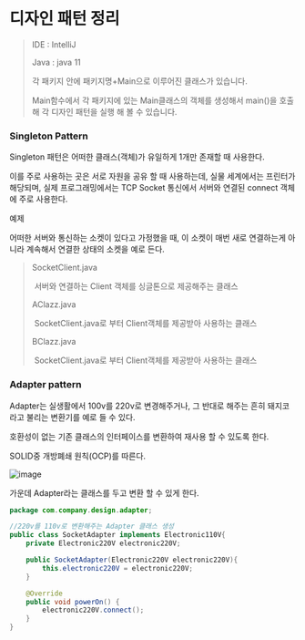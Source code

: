 # 디자인 패턴 정리

> IDE : IntelliJ
>
> Java : java 11
>
> 각 패키지 안에 패키지명+Main으로 이루어진 클래스가 있습니다.
>
> Main함수에서 각 패키지에 있는 Main클래스의 객체를 생성해서 main()을 호출해 각 디자인 패턴을 실행 해 볼 수 있습니다.

### Singleton Pattern

Singleton 패턴은 어떠한 클래스(객체)가 유일하게 1개만 존재할 때 사용한다.

이를 주로 사용하는 곳은 서로 자원을 공유 할 때 사용하는데, 실물 세계에서는 프린터가 해당되며, 실제 프로그래밍에서는 TCP Socket 통신에서 서버와 연결된 connect 객체에 주로 사용한다.

예제

어떠한 서버와 통신하는 소켓이 있다고 가정했을 때, 이 소켓이 매번 새로 연결하는게 아니라 계속해서 연결한 상태의 소켓을 예로 든다.

> SocketClient.java
>
> ​	서버와 연결하는 Client 객체를 싱글톤으로 제공해주는 클래스
>
> AClazz.java
>
> ​	SocketClient.java로 부터 Client객체를 제공받아 사용하는 클래스
>
> BClazz.java
>
> ​	SocketClient.java로 부터 Client객체를 제공받아 사용하는 클래스



### Adapter pattern

Adapter는 실생활에서 100v를 220v로 변경해주거나, 그 반대로 해주는 흔히 돼지코 라고 불리는 변환기를 예로 들 수 있다.

호환성이 없는 기존 클래스의 인터페이스를 변환하여 재사용 할 수 있도록 한다.

SOLID중 개방폐쇄 원칙(OCP)를 따른다.

![image](https://user-images.githubusercontent.com/54675591/152748231-2acfe7bb-af7b-4c65-8cd9-6b28cb552cc9.png)

가운데 Adapter라는 클래스를 두고 변환 할 수 있게 한다.

```java
package com.company.design.adapter;

//220v를 110v로 변환해주는 Adapter 클래스 생성
public class SocketAdapter implements Electronic110V{
    private Electronic220V electronic220V;

    public SocketAdapter(Electronic220V electronic220V){
        this.electronic220V = electronic220V;
    }

    @Override
    public void powerOn() {
        electronic220V.connect();
    }
}

```



